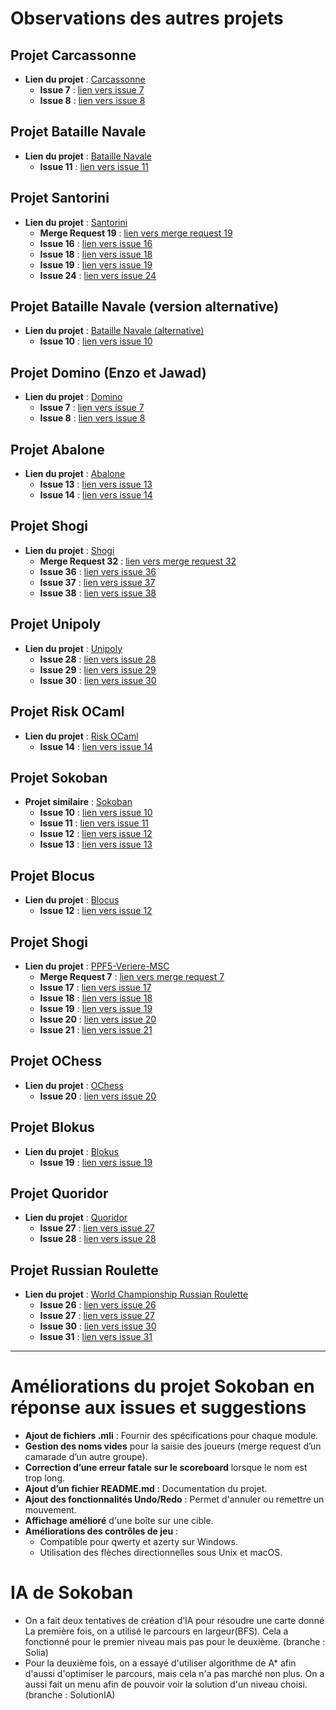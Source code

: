 # Observations des autres projets

## Projet Carcassonne
- **Lien du projet** : [Carcassonne](https://moule.informatique.univ-paris-diderot.fr/aitalibr/carcassone)
  - **Issue 7** : [lien vers issue 7](https://moule.informatique.univ-paris-diderot.fr/aitalibr/carcassone/-/issues/7)
  - **Issue 8** : [lien vers issue 8](https://moule.informatique.univ-paris-diderot.fr/aitalibr/carcassone/-/issues/8)

## Projet Bataille Navale
- **Lien du projet** : [Bataille Navale](https://moule.informatique.univ-paris-diderot.fr/aouini/bataille-navalle)
  - **Issue 11** : [lien vers issue 11](https://moule.informatique.univ-paris-diderot.fr/aouini/bataille-navalle/-/issues/11)

## Projet Santorini
- **Lien du projet** : [Santorini](https://moule.informatique.univ-paris-diderot.fr/beales/santorini)
  - **Merge Request 19** : [lien vers merge request 19](https://moule.informatique.univ-paris-diderot.fr/beales/santorini/-/merge_requests/19)
  - **Issue 16** : [lien vers issue 16](https://moule.informatique.univ-paris-diderot.fr/beales/santorini/-/issues/16)
  - **Issue 18** : [lien vers issue 18](https://moule.informatique.univ-paris-diderot.fr/beales/santorini/-/issues/18)
  - **Issue 19** : [lien vers issue 19](https://moule.informatique.univ-paris-diderot.fr/beales/santorini/-/issues/19)
  - **Issue 24** : [lien vers issue 24](https://moule.informatique.univ-paris-diderot.fr/beales/santorini/-/issues/24)

## Projet Bataille Navale (version alternative)
- **Lien du projet** : [Bataille Navale (alternative)](https://moule.informatique.univ-paris-diderot.fr/bencheik/Bataille_Navale)
  - **Issue 10** : [lien vers issue 10](https://moule.informatique.univ-paris-diderot.fr/bencheik/Bataille_Navale/-/issues/10)

## Projet Domino (Enzo et Jawad)
- **Lien du projet** : [Domino](https://moule.informatique.univ-paris-diderot.fr/buisine/domino_Enzo_Jawad)
  - **Issue 7** : [lien vers issue 7](https://moule.informatique.univ-paris-diderot.fr/buisine/domino_Enzo_Jawad/-/issues/7)
  - **Issue 8** : [lien vers issue 8](https://moule.informatique.univ-paris-diderot.fr/buisine/domino_Enzo_Jawad/-/issues/8)

## Projet Abalone
- **Lien du projet** : [Abalone](https://moule.informatique.univ-paris-diderot.fr/cisses/abalone)
  - **Issue 13** : [lien vers issue 13](https://moule.informatique.univ-paris-diderot.fr/cisses/abalone/-/issues/13)
  - **Issue 14** : [lien vers issue 14](https://moule.informatique.univ-paris-diderot.fr/cisses/abalone/-/issues/14)

## Projet Shogi
- **Lien du projet** : [Shogi](https://moule.informatique.univ-paris-diderot.fr/dufosse/projet-shogi)
  - **Merge Request 32** : [lien vers merge request 32](https://moule.informatique.univ-paris-diderot.fr/dufosse/projet-shogi/-/merge_requests/32)
  - **Issue 36** : [lien vers issue 36](https://moule.informatique.univ-paris-diderot.fr/dufosse/projet-shogi/-/issues/36)
  - **Issue 37** : [lien vers issue 37](https://moule.informatique.univ-paris-diderot.fr/dufosse/projet-shogi/-/issues/37)
  - **Issue 38** : [lien vers issue 38](https://moule.informatique.univ-paris-diderot.fr/dufosse/projet-shogi/-/issues/38)

## Projet Unipoly
- **Lien du projet** : [Unipoly](https://moule.informatique.univ-paris-diderot.fr/koltes/unipoly)
  - **Issue 28** : [lien vers issue 28](https://moule.informatique.univ-paris-diderot.fr/koltes/unipoly/-/issues/28)
  - **Issue 29** : [lien vers issue 29](https://moule.informatique.univ-paris-diderot.fr/koltes/unipoly/-/issues/29)
  - **Issue 30** : [lien vers issue 30](https://moule.informatique.univ-paris-diderot.fr/koltes/unipoly/-/issues/30)

## Projet Risk OCaml
- **Lien du projet** : [Risk OCaml](https://moule.informatique.univ-paris-diderot.fr/coulombe/risk_ocaml)
  - **Issue 14** : [lien vers issue 14](https://moule.informatique.univ-paris-diderot.fr/coulombe/risk_ocaml/-/issues/14)

## Projet Sokoban
- **Projet similaire** : [Sokoban](https://moule.informatique.univ-paris-diderot.fr/linl/sokoban)
  - **Issue 10** : [lien vers issue 10](https://moule.informatique.univ-paris-diderot.fr/linl/sokoban/-/issues/10)
  - **Issue 11** : [lien vers issue 11](https://moule.informatique.univ-paris-diderot.fr/linl/sokoban/-/issues/11)
  - **Issue 12** : [lien vers issue 12](https://moule.informatique.univ-paris-diderot.fr/linl/sokoban/-/issues/12)
  - **Issue 13** : [lien vers issue 13](https://moule.informatique.univ-paris-diderot.fr/linl/sokoban/-/issues/13)

## Projet Blocus
- **Lien du projet** : [Blocus](https://moule.informatique.univ-paris-diderot.fr/mansoury/blokusppf-2024)
  - **Issue 12** : [lien vers issue 12](https://moule.informatique.univ-paris-diderot.fr/mansoury/blokusppf-2024/-/issues/20)

## Projet Shogi
- **Lien du projet** : [PPF5-Veriere-MSC](https://moule.informatique.univ-paris-diderot.fr/mangeant/ppf5-verriere-msc)
  - **Merge Request 7** : [lien vers merge request 7](https://moule.informatique.univ-paris-diderot.fr/mangeant/ppf5-verriere-msc/-/merge_requests/7)
  - **Issue 17** : [lien vers issue 17](https://moule.informatique.univ-paris-diderot.fr/mangeant/ppf5-verriere-msc/-/issues/17)
  - **Issue 18** : [lien vers issue 18](https://moule.informatique.univ-paris-diderot.fr/mangeant/ppf5-verriere-msc/-/issues/18)
  - **Issue 19** : [lien vers issue 19](https://moule.informatique.univ-paris-diderot.fr/mangeant/ppf5-verriere-msc/-/issues/19)
  - **Issue 20** : [lien vers issue 20](https://moule.informatique.univ-paris-diderot.fr/mangeant/ppf5-verriere-msc/-/issues/20)
  - **Issue 21** : [lien vers issue 21](https://moule.informatique.univ-paris-diderot.fr/mangeant/ppf5-verriere-msc/-/issues/21)

## Projet OChess
- **Lien du projet** : [OChess](https://moule.informatique.univ-paris-diderot.fr/marc-anthony-ocaml/ochess)
  - **Issue 20** : [lien vers issue 20](https://moule.informatique.univ-paris-diderot.fr/mansoury/blokusppf-2024/-/issues/20)


## Projet Blokus
- **Lien du projet** : [Blokus](https://moule.informatique.univ-paris-diderot.fr/piget/blokus)
  - **Issue 19** : [lien vers issue 19](https://moule.informatique.univ-paris-diderot.fr/piget/blokus/-/issues/19)

## Projet Quoridor
- **Lien du projet** : [Quoridor](https://moule.informatique.univ-paris-diderot.fr/tachou/quoridor-ocaml)
  - **Issue 27** : [lien vers issue 27](https://moule.informatique.univ-paris-diderot.fr/tachou/quoridor-ocaml/-/issues/27)
  - **Issue 28** : [lien vers issue 28](https://moule.informatique.univ-paris-diderot.fr/tachou/quoridor-ocaml/-/issues/28)

## Projet Russian Roulette
- **Lien du projet** : [World Championship Russian Roulette](https://moule.informatique.univ-paris-diderot.fr/vidaln/world-championship-russian-roulette)
  - **Issue 26** : [lien vers issue 26](https://moule.informatique.univ-paris-diderot.fr/vidaln/world-championship-russian-roulette/-/issues/26)
  - **Issue 27** : [lien vers issue 27](https://moule.informatique.univ-paris-diderot.fr/vidaln/world-championship-russian-roulette/-/issues/27)
  - **Issue 30** : [lien vers issue 30](https://moule.informatique.univ-paris-diderot.fr/vidaln/world-championship-russian-roulette/-/issues/30)
  - **Issue 31** : [lien vers issue 31](https://moule.informatique.univ-paris-diderot.fr/vidaln/world-championship-russian-roulette/-/issues/31)


---

# Améliorations du projet Sokoban en réponse aux issues et suggestions

- **Ajout de fichiers .mli** : Fournir des spécifications pour chaque module.
- **Gestion des noms vides** pour la saisie des joueurs (merge request d’un camarade d’un autre groupe).
- **Correction d’une erreur fatale sur le scoreboard** lorsque le nom est trop long.
- **Ajout d’un fichier README.md** : Documentation du projet.
- **Ajout des fonctionnalités Undo/Redo** : Permet d'annuler ou remettre un mouvement.
- **Affichage amélioré** d'une boîte sur une cible.
- **Améliorations des contrôles de jeu** :
  - Compatible pour qwerty et azerty sur Windows.
  - Utilisation des flèches directionnelles sous Unix et macOS.


# IA de Sokoban

- On a fait deux tentatives de création d’IA pour résoudre une carte donné
  La première fois, on a utilisé le parcours en largeur(BFS). Cela a fonctionné pour le premier niveau mais pas pour le deuxième. (branche : Solia)
- Pour la deuxième fois, on a essayé d'utiliser algorithme de A* afin d'aussi d'optimiser le parcours, mais cela n'a pas marché non plus. On a aussi fait un menu afin de pouvoir voir la solution d'un niveau choisi. (branche : SolutionIA)
